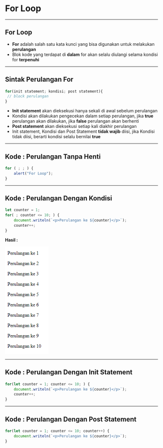 # For Loop

---

## For Loop

- **For** adalah salah satu kata kunci yang bisa digunakan untuk melakukan **perulangan**
- Blok kode yang terdapat di **dalam** for akan selalu diulangi selama kondisi for **terpenuhi**

---

## Sintak Perulangan For

```js
for(init statement; kondisi; post statement){
 // block perulangan
}
```

- **Init statement** akan dieksekusi hanya sekali di awal sebelum perulangan
- Kondisi akan dilakukan pengecekan dalam setiap perulangan, jika **true** perulangan akan dilakukan, jika **false** perulangan akan berhenti
- **Post statement** akan dieksekusi setiap kali diakhir perulangan
- Init statement, Kondisi dan Post Statement **tidak wajib** diisi, jika Kondisi tidak diisi, berarti kondisi selalu bernilai **true**

---

## Kode : Perulangan Tanpa Henti

```js
for ( ; ; ) {
    alert("For Loop");
}
```

---

## Kode : Perulangan Dengan Kondisi 

```js
let counter = 1;
for( ; counter <= 10; ) {
    document.writeln(`<p>Perulangan ke ${counter}</p>`);
    counter++;
}
```

**Hasil :**

![1](../assets/img/28/1.PNG)

---

## Kode : Perulangan Dengan Init Statement

```js
for(let counter = 1; counter <= 10; ) {
    document.writeln(`<p>Perulangan ke ${counter}</p>`);
    counter++;
}
```

---

## Kode : Perulangan Dengan Post Statement

```js
for(let counter = 1; counter <= 10; counter++) {
    document.writeln(`<p>Perulangan ke ${counter}</p>`);
}
```
